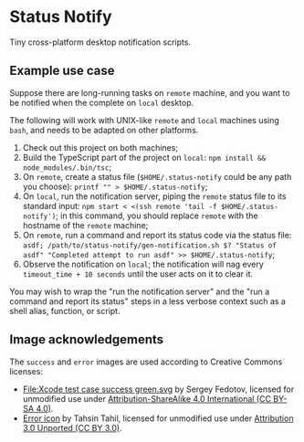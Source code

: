 # Status Notify

Tiny cross-platform desktop notification scripts.

## Example use case

Suppose there are long-running tasks on `remote` machine, and you want to be notified when the complete on `local` desktop.

The following will work with UNIX-like `remote` and `local` machines using `bash`, and needs to be adapted on other platforms.

1. Check out this project on both machines;
1. Build the TypeScript part of the project on `local`: `npm install && node_modules/.bin/tsc`;
1. On `remote`, create a status file (`$HOME/.status-notify` could be any path you choose): `printf "" > $HOME/.status-notify`;
1. On `local`, run the notification server, piping the `remote` status file to its standard input: `npm start < <(ssh remote 'tail -f $HOME/.status-notify')`; in this command, you should replace `remote` with the hostname of the `remote` machine;
1. On `remote`, run a command and report its status code via the status file: `asdf; /path/to/status-notify/gen-notification.sh $? "Status of asdf" "Completed attempt to run asdf" >> $HOME/.status-notify`;
1. Observe the notification on `local`; the notification will nag every `timeout_time + 10 seconds` until the user acts on it to clear it.

You may wish to wrap the "run the notification server" and the "run a command and report its status" steps in a less verbose context such as a shell alias, function, or script.

## Image acknowledgements

The `success` and `error` images are used according to Creative Commons licenses:

- [File:Xcode test case success green.svg](https://commons.wikimedia.org/wiki/File:Xcode_test_case_success_green.svg) by Sergey Fedotov, licensed for unmodified use under [Attribution-ShareAlike 4.0 International (CC BY-SA 4.0)](https://creativecommons.org/licenses/by-sa/4.0/deed.en).
- [Error icon](https://www.iconfinder.com/icons/381599/error_icon) by Tahsin Tahil, licensed for unmodified use under [Attribution 3.0 Unported (CC BY 3.0)](https://creativecommons.org/licenses/by/3.0/).
